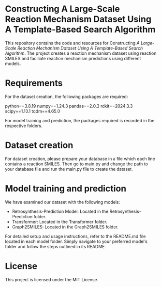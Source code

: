 # Constructing A Large-Scale Reaction Mechanism Dataset Using A Template-Based Search Algorithm
This repository contains the code and resources for Constructing *A Large-Scale Reaction Mechanism Dataset Using A Template-Based Search Algorithm*. The project creates a reaction mechanism dataset using reaction SMILES and faciliate reaction mechanism predictions using different models.

# Requirements
For the dataset creation, the following packages are required:

python==3.8.19
numpy==1.24.3
pandas==2.0.3
rdkit==2024.3.3
scipy==1.10.1
tqdm==4.65.0

For model training and prediction, the packages required is recorded in the respective folders.

# Dataset creation
For dataset creation, please prepare your database in a file which each line contains a reaction SMILES. Then go to main.py and change the path to your database file and run the main.py file to create the dataset.

# Model training and prediction
We have examined our dataset with the following models:

- Retrosynthesis-Prediction Model: Located in the Retrosynthesis-Prediction folder.
- Transformer: Located in the Transformer folder.
- Graph2SMILES: Located in the Graph2SMILES folder.

For detailed setup and usage instructions, refer to the README.md file located in each model folder. Simply navigate to your preferred model’s folder and follow the steps outlined in its README.

# License
This project is licensed under the MIT License.
